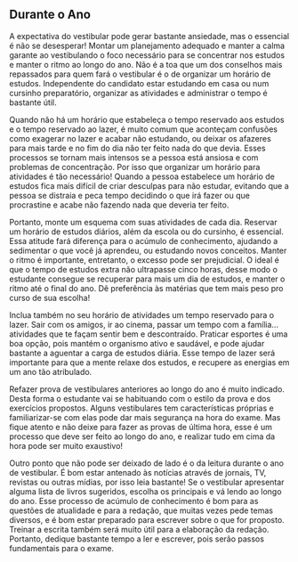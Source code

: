 Durante o Ano
--------------
A expectativa do vestibular pode gerar bastante ansiedade, mas o essencial é não se desesperar! Montar um planejamento adequado e manter a calma garante ao vestibulando o foco necessário para se concentrar nos estudos e manter o ritmo ao longo do ano. Não é a toa que um dos conselhos mais repassados para quem fará o vestibular é o de organizar um horário de estudos. Independente do candidato estar estudando em casa ou num cursinho preparatório, organizar as atividades e administrar o tempo é bastante útil.

Quando não há um horário que estabeleça o tempo reservado aos estudos e o tempo reservado ao lazer, é muito comum que aconteçam confusões como exagerar no lazer e acabar não estudando, ou deixar os afazeres para mais tarde e no fim do dia não ter feito nada do que devia. Esses processos se tornam mais intensos se a pessoa está ansiosa e com problemas de concentração. Por isso que organizar um horário para atividades é tão necessário! Quando a pessoa estabelece um horário de estudos fica mais difícil de criar desculpas para não estudar, evitando que a pessoa se distraia e peca tempo decidindo o que irá fazer ou que procrastine e acabe não fazendo nada que deveria ter feito.

Portanto, monte um esquema com suas atividades de cada dia. Reservar um horário de estudos diários, além da escola ou do cursinho, é essencial. Essa atitude fará diferença para o acúmulo de conhecimento, ajudando a sedimentar o que você já aprendeu, ou estudando novos conceitos. Manter o ritmo é importante, entretanto, o excesso pode ser prejudicial. O ideal é que o tempo de estudos extra não ultrapasse cinco horas, desse modo o estudante consegue se recuperar para mais um dia de estudos, e manter o ritmo até o final do ano. Dê preferência às matérias que tem mais peso pro curso de sua escolha!

Inclua também no seu horário de atividades um tempo reservado para o lazer. Sair com os amigos, ir ao cinema, passar um tempo com a família… atividades que te façam sentir bem e descontraído. Praticar esportes é uma boa opção, pois mantém o organismo ativo e saudável, e pode ajudar bastante a aguentar a carga de estudos diária. Esse tempo de lazer será importante para que a mente relaxe dos estudos, e recupere as energias em um ano tão atribulado.

Refazer prova de vestibulares anteriores ao longo do ano é muito indicado. Desta forma o estudante vai se habituando com o estilo da prova e dos exercícios propostos. Alguns vestibulares tem características próprias e familiarizar-se com elas pode dar mais segurança na hora do exame. Mas fique atento e não deixe para fazer as provas de última hora, esse é um processo que deve ser feito ao longo do ano, e realizar tudo em cima da hora pode ser muito exaustivo!

Outro ponto que não pode ser deixado de lado é o da leitura durante o ano de vestibular. É bom estar antenado às notícias através de jornais, TV, revistas ou outras mídias, por isso leia bastante! Se o vestibular apresentar alguma lista de livros sugeridos, escolha os principais e vá lendo ao longo do ano. Esse processo de acúmulo de conhecimento é bom para as questões de atualidade e para a redação, que muitas vezes pede temas diversos, e é bom estar preparado para escrever sobre o que for proposto. Treinar a escrita também será muito útil para a elaboração da redação. Portanto, dedique bastante tempo a ler e escrever, pois serão passos fundamentais para o exame.
